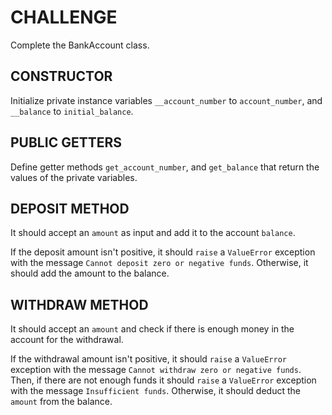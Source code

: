 # CHALLENGE
Complete the BankAccount class.

## CONSTRUCTOR
Initialize private instance variables `__account_number` to `account_number`, and `__balance` to `initial_balance`.

## PUBLIC GETTERS
Define getter methods `get_account_number`, and `get_balance` that return the values of the private variables.

## DEPOSIT METHOD
It should accept an `amount` as input and add it to the account `balance`.

If the deposit amount isn't positive, it should `raise` a `ValueError` exception with the message `Cannot deposit zero or negative funds`. Otherwise, it should add the amount to the balance.

## WITHDRAW METHOD
It should accept an `amount` and check if there is enough money in the account for the withdrawal.

If the withdrawal amount isn't positive, it should `raise` a `ValueError` exception with the message `Cannot withdraw zero or negative funds`. Then, if there are not enough funds it should `raise` a `ValueError` exception with the message `Insufficient funds`. Otherwise, it should deduct the `amount` from the balance.